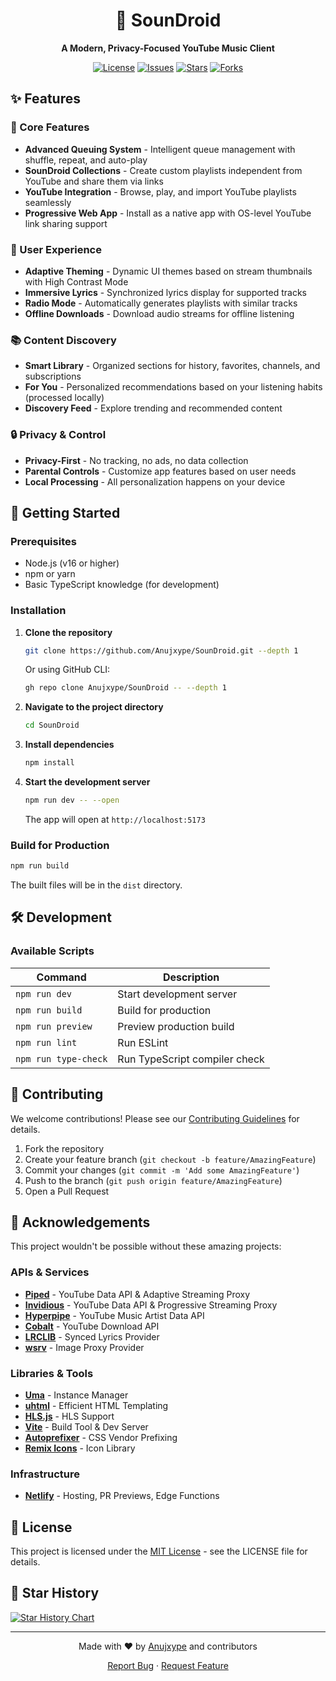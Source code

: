 <div align="center">
  <h1>🎵 SounDroid</h1>
  <p><strong>A Modern, Privacy-Focused YouTube Music Client</strong></p>
  
  [![License](https://img.shields.io/github/license/Anujxype/SounDroid)](LICENSE)
  [![Issues](https://img.shields.io/github/issues/Anujxype/SounDroid)](https://github.com/Anujxype/SounDroid/issues)
  [![Stars](https://img.shields.io/github/stars/Anujxype/SounDroid)](https://github.com/Anujxype/SounDroid/stargazers)
  [![Forks](https://img.shields.io/github/forks/Anujxype/SounDroid)](https://github.com/Anujxype/SounDroid/network)
</div>

## ✨ Features

### 🎵 Core Features
- **Advanced Queuing System** - Intelligent queue management with shuffle, repeat, and auto-play
- **SounDroid Collections** - Create custom playlists independent from YouTube and share them via links
- **YouTube Integration** - Browse, play, and import YouTube playlists seamlessly
- **Progressive Web App** - Install as a native app with OS-level YouTube link sharing support

### 🎨 User Experience
- **Adaptive Theming** - Dynamic UI themes based on stream thumbnails with High Contrast Mode
- **Immersive Lyrics** - Synchronized lyrics display for supported tracks
- **Radio Mode** - Automatically generates playlists with similar tracks
- **Offline Downloads** - Download audio streams for offline listening

### 📚 Content Discovery
- **Smart Library** - Organized sections for history, favorites, channels, and subscriptions
- **For You** - Personalized recommendations based on your listening habits (processed locally)
- **Discovery Feed** - Explore trending and recommended content

### 🔒 Privacy & Control
- **Privacy-First** - No tracking, no ads, no data collection
- **Parental Controls** - Customize app features based on user needs
- **Local Processing** - All personalization happens on your device

## 🚀 Getting Started

### Prerequisites
- Node.js (v16 or higher)
- npm or yarn
- Basic TypeScript knowledge (for development)

### Installation

1. **Clone the repository**
   ```bash
   git clone https://github.com/Anujxype/SounDroid.git --depth 1
   ```
   
   Or using GitHub CLI:
   ```bash
   gh repo clone Anujxype/SounDroid -- --depth 1
   ```

2. **Navigate to the project directory**
   ```bash
   cd SounDroid
   ```

3. **Install dependencies**
   ```bash
   npm install
   ```

4. **Start the development server**
   ```bash
   npm run dev -- --open
   ```

   The app will open at `http://localhost:5173`

### Build for Production

```bash
npm run build
```

The built files will be in the `dist` directory.

## 🛠️ Development

### Available Scripts

| Command | Description |
|---------|-------------|
| `npm run dev` | Start development server |
| `npm run build` | Build for production |
| `npm run preview` | Preview production build |
| `npm run lint` | Run ESLint |
| `npm run type-check` | Run TypeScript compiler check |

## 🤝 Contributing

We welcome contributions! Please see our [Contributing Guidelines](CONTRIBUTING.md) for details.

1. Fork the repository
2. Create your feature branch (`git checkout -b feature/AmazingFeature`)
3. Commit your changes (`git commit -m 'Add some AmazingFeature'`)
4. Push to the branch (`git push origin feature/AmazingFeature`)
5. Open a Pull Request

## 🙏 Acknowledgements

This project wouldn't be possible without these amazing projects:

### APIs & Services
- [**Piped**](https://github.com/teampiped/piped) - YouTube Data API & Adaptive Streaming Proxy
- [**Invidious**](https://invidious.io) - YouTube Data API & Progressive Streaming Proxy
- [**Hyperpipe**](https://codeberg.org/Hyperpipe/hyperpipe-backend) - YouTube Music Artist Data API
- [**Cobalt**](https://github.com/wukko/cobalt) - YouTube Download API
- [**LRCLIB**](https://lrclib.net) - Synced Lyrics Provider
- [**wsrv**](https://wsrv.nl) - Image Proxy Provider

### Libraries & Tools
- [**Uma**](https://github.com/n-ce/Uma) - Instance Manager
- [**uhtml**](https://webreflection.github.io/uhtml) - Efficient HTML Templating
- [**HLS.js**](https://github.com/video-dev/hls.js) - HLS Support
- [**Vite**](https://vitejs.dev) - Build Tool & Dev Server
- [**Autoprefixer**](https://github.com/postcss/autoprefixer) - CSS Vendor Prefixing
- [**Remix Icons**](https://github.com/Remix-Design/RemixIcon) - Icon Library

### Infrastructure
- [**Netlify**](https://www.netlify.com) - Hosting, PR Previews, Edge Functions

## 📝 License

This project is licensed under the [MIT License](LICENSE) - see the LICENSE file for details.

## 🌟 Star History

[![Star History Chart](https://api.star-history.com/svg?repos=Anujxype/SounDroid&type=Date)](https://star-history.com/#Anujxype/SounDroid&Date)

---

<div align="center">
  <p>Made with ❤️ by <a href="https://github.com/Anujxype">Anujxype</a> and contributors</p>
  <p>
    <a href="https://github.com/Anujxype/SounDroid/issues">Report Bug</a>
    ·
    <a href="https://github.com/Anujxype/SounDroid/issues">Request Feature</a>
  </p>
</div>
